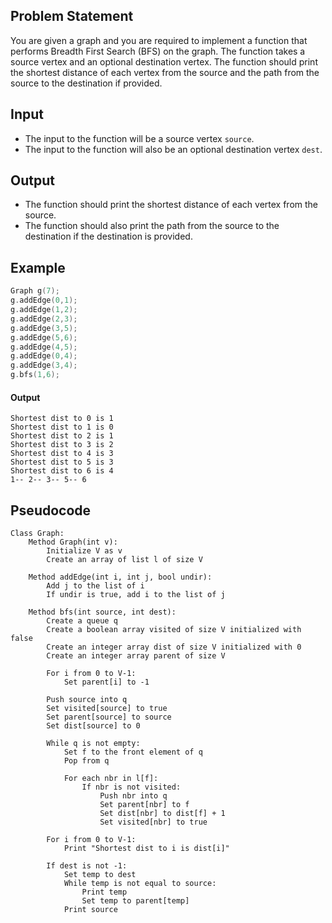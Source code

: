 ## Problem Statement

You are given a graph and you are required to implement a function that performs Breadth First Search (BFS) on the graph. The function takes a source vertex and an optional destination vertex. The function should print the shortest distance of each vertex from the source and the path from the source to the destination if provided.

## Input
- The input to the function will be a source vertex `source`.
- The input to the function will also be an optional destination vertex `dest`.

## Output
- The function should print the shortest distance of each vertex from the source.
- The function should also print the path from the source to the destination if the destination is provided.

## Example
```cpp
Graph g(7);
g.addEdge(0,1);
g.addEdge(1,2);
g.addEdge(2,3);
g.addEdge(3,5);
g.addEdge(5,6);
g.addEdge(4,5);
g.addEdge(0,4);
g.addEdge(3,4);
g.bfs(1,6);
```

#### Output
```
Shortest dist to 0 is 1
Shortest dist to 1 is 0
Shortest dist to 2 is 1
Shortest dist to 3 is 2
Shortest dist to 4 is 3
Shortest dist to 5 is 3
Shortest dist to 6 is 4
1-- 2-- 3-- 5-- 6
```
  
## Pseudocode
```plaintext
Class Graph:
    Method Graph(int v):
        Initialize V as v
        Create an array of list l of size V

    Method addEdge(int i, int j, bool undir):
        Add j to the list of i
        If undir is true, add i to the list of j

    Method bfs(int source, int dest):
        Create a queue q
        Create a boolean array visited of size V initialized with false
        Create an integer array dist of size V initialized with 0
        Create an integer array parent of size V

        For i from 0 to V-1:
            Set parent[i] to -1

        Push source into q
        Set visited[source] to true
        Set parent[source] to source
        Set dist[source] to 0

        While q is not empty:
            Set f to the front element of q
            Pop from q

            For each nbr in l[f]:
                If nbr is not visited:
                    Push nbr into q
                    Set parent[nbr] to f
                    Set dist[nbr] to dist[f] + 1
                    Set visited[nbr] to true

        For i from 0 to V-1:
            Print "Shortest dist to i is dist[i]"

        If dest is not -1:
            Set temp to dest
            While temp is not equal to source:
                Print temp
                Set temp to parent[temp]
            Print source
```